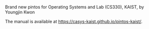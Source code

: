 Brand new pintos for Operating Systems and Lab (CS330), KAIST, by Youngjin Kwon

The manual is available at https://casys-kaist.github.io/pintos-kaist/.
